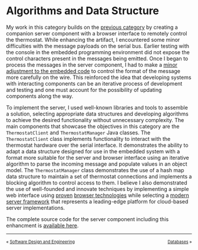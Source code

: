 # Algorithms and Data Structure
My work in this category builds on the [previous category](../software-design-and-engineering) by creating a companion server component with a browser interface to remotely control the thermostat. While enhancing the artifact, I encountered some minor difficulties with the message payloads on the serial bus. Earlier testing with the console in the embedded programming environment did not expose the control characters present in the messages being emitted. Once I began to process the messages in the server component, I had to make a [minor adjustment to the embedded code](https://github.com/erik-mattheis-snhu/thermostat/commit/88bf2a56a947a88020134fe16791fd3a93d98f98#diff-0c35c7b82f65206df4bee94a5679d0060cc02dd7fdc104f070fc1b2546595745) to control the format of the message more carefully on the wire. This reinforced the idea that developing systems with interacting components can be an iterative process of development and testing and one must account for the possibility of updating components along the way.

To implement the server, I used well-known libraries and tools to assemble a solution, selecting appropriate data structures and developing algorithms to achieve the desired functionality without unnecessary complexity. The main components that showcase the objectives in this category are the `ThermostatClient` and `ThermostatManager` Java classes. The `ThermostatClient` class implements functionality to interact with the thermostat hardware over the serial interface. It demonstrates the ability to adapt a data structure designed for use in the embedded system with a format more suitable for the server and browser interface using an iterative algorithm to parse the incoming message and populate values in an object model. The `ThermostatManager` class demonstrates the use of a hash map data structure to maintain a set of thermostat connections and implements a blocking algorithm to control access to them. I believe I also demonstrated the use of well-founded and innovate techniques by implementing a simple web interface using [proven](https://jquery.com) [browser technologies](https://getbootstrap.com) while selecting a [modern server framework](https://quarkus.io) that represents a leading-edge platform for cloud-based server implementations.

The complete source code for the server component including this enhancment is [available here](https://github.com/erik-mattheis-snhu/thermostat-server).

<hr />
<p align="center">
<span style="font-size: 80%; float: left; padding-bottom: 1em;">« <a href="../software-design-and-engineering">Software Design and Engineering</a> &nbsp;</span>
<span style="font-size: 80%; float: right; padding-bottom: 1em;">&nbsp; <a href="../databases">Databases</a> »</span>
</p>
